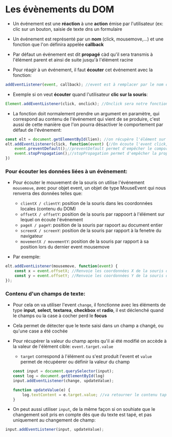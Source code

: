 # Les évènements du DOM
+ Un événement est une **réaction** à une **action** émise par l'utilisateur (ex: clic sur un bouton, saisie de texte dns un formulaire
+ Un événement est représenté par un **nom** (click, mousemove,...) et une fonction que l'on définira appelée **callback**
+ Par défaut un événement est dit **propagé** càd qu'il sera transmis à l'élément parent et ainsi de suite jusqu'à l'élément racine

+ Pour réagir à un événement, il faut **écouter** cet événement avec la fonction:
```js
addEventListener(event, callback); //event est à remplacer par le nom de l'événement recherché, et callback par la fonction voulue
```

+ Exemple si on veut **écouter** quand l'utilisateur **clic sur la souris**:
```js
Element.addEventListener(click, onclick); //Onclick sera notre fonction qu'on définira, le comportement par défaut de l'événement sera tout de même exécuté, sauf si on précise qu'on ne le souhaite pas
```

+ La fonction doit normalement prendre un argument en paramètre, qui correspond au contenu de l'événement qui vient de se produire, c'est aussi de cette manière que l'on pourra désactiver le comportement par défaut de l'événement:
```js
const elt = document.getElementById(lien); //on récupère l'élément sur lequel on veut repérer un event
elt.addEventListener(click, function(event) {//On écoute l'event click, la callback prend un paramètre (ici:event)
    event.preventDefault();//preventDefault permet d'empêcher le comportement par défaut de cet élément
    event.stopPropagation();//stopPropagation permet d'empêcher la propagation par défaut qui autrment ferait remonter l'événement à tous les parents de l'élément
})
```

### Pour écouter les données liées à un événement:
+ Pour écouter le mouvement de la souris on utilise l'événement ``mousemove``, avec pour objet event, un objet de type MouseEvent qui nous renverra des données telles que:
    - ``clientX / clientY``: position de la souris dans les coordonnées locales (contenu du DOM)
    - ``offsetX / offsetY``: position de la souris par rappoort à l'élément sur lequel on écoute l'événement
    - ``pageX / pageY``: position de la souris par rapoort au document entier
    - ``screenX / screenY``: position de la souris par rapport à la fenetre du navigateur
    - ``movementX / movementY``: position de la souris par rapport à sa position lors du dernier event mousemove

+ Par exemple:
```js
elt.addEventListener(mousemove, function(event) {
    const x = event.offsetX; //Renvoie les coordonnées X de la souris dans l'élément sélectionné
    const y = event.offsetY; //Renvoie les coordonnées Y de la souris dans l'élément sélectionné
});
```


### Contenu d'un champs de texte:
+ Pour cela on va utiliser l'event ``change``, il fonctionne avec les éléments de type **input**, **select**, **textarea**, **checkbox** et **radio**, il est déclenché quand le champs ou la case à cocher perd le **focus**

+ Cela permet de détecter que le texte saisi dans un champ a changé, ou qu'une case a été cochée

+ Pour récupérer la valeur du champ après qu'il ai été modifié on accède à la valeur de l'élément cible: ``event.target.value``
    - ``target`` correspond à l'élément ou s'est produit l'event et ``value`` permet de récupéerer ou définir la valeur du champ
    ```js
    const input = document.querySelector(input);
    const log = document.getElementById(log)
    input.addEventListener(change, updateValue);
    
    function updateValue(e) {
        log.textContent = e.target.value; //va retourner le contenu tapé dans l'input, à l'intérieur de log, des qu'un changement (perte de focus) est détecté dans l'input
    }
    ```

+ On peut aussi utiliser ``input``, de la même façon si on souhiate que le changement soit pris en compte dès que du texte est tapé, et pas uniquement au changement de champ:
```js
input.addEventListener(input, updateValue);
```